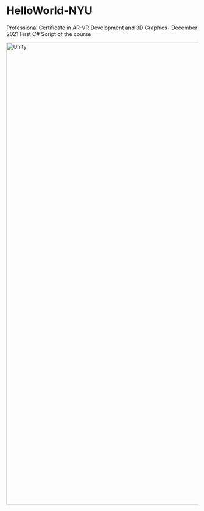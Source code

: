 # HelloWorld-NYU

Professional Certificate in AR-VR Development and 3D Graphics- December 2021
First C# Script of the course

<img width="1209" alt="Unity" src="https://user-images.githubusercontent.com/7455604/150387134-d6fcbe82-689b-4aa1-8584-7142016c5dbd.png">

